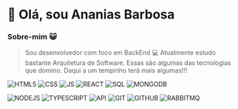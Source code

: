 # 👋 Olá, sou Ananias Barbosa

### Sobre-mim 😺

> Sou desenvolvedor com foco em BackEnd 💻
Atualmente estudo bastante Arquitetura de Software.
Essas são algumas das tecnologias que domino.
Daqui a um tempinho terá mais algumas!!!

![](https://img.icons8.com/color/42/000000/html-5--v1.png "HTML5")  ![CSS](https://img.icons8.com/color/42/000000/css3.png "CSS3") ![JS](https://img.icons8.com/color/42/000000/javascript--v1.png "Java Script")  ![REACT](https://img.icons8.com/color/48/null/react-native.png "REACT")
![SQL](https://img.icons8.com/color/43/000000/sql.png "SQL") ![MONGODB](https://img.icons8.com/color/48/null/mongodb.png "MONGODB")

![NODEJS](https://img.icons8.com/color/42/000000/nodejs.png "NODEJS") ![TYPESCRIPT](https://img.icons8.com/color/48/null/typescript.png "TYPESCRIPT") ![API](https://img.icons8.com/color/48/null/api-settings.png "REST API") ![GIT](https://img.icons8.com/color/48/null/git.png "GIT") ![GITHUB](https://img.icons8.com/color/48/null/github--v1.png "GITHUB") ![RABBITMQ](https://www.vectorlogo.zone/logos/rabbitmq/rabbitmq-icon.svg "RABBITMQ") 


